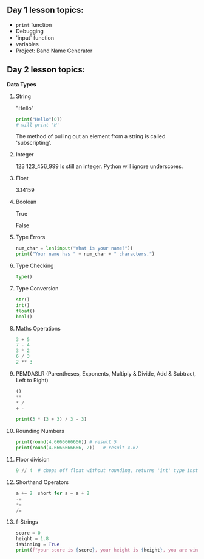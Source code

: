 ## Day 1 lesson topics:
- `print` function
- Debugging
- 'input` function
- variables
- Project: Band Name Generator

## Day 2 lesson topics:

**Data Types**

1. String

   "Hello"
    ```Python
   print("Hello"[0])   
   # will print 'H'  
   ```
   The method of pulling out an element from a string is called 'subscripting'.


2. Integer
    
    123
    123_456_999 Is still an integer. Python will ignore underscores.


3. Float

    3.14159


4. Boolean

    True

    False


5. Type Errors

    ```Python
    num_char = len(input("What is your name?"))
    print("Your name has " + num_char + " characters.")
   ```

6. Type Checking

    ```Python
   type()
    ```
   
7. Type Conversion

    ```Python
   str()
    int()
    float()
    bool()
    ```
   
8. Maths Operations

    ```Python
    3 + 5
    7 - 4
    3 * 2
    6 / 3
    2 ** 3
    ```
   
9. PEMDASLR (Parentheses, Exponents, Multiply & Divide, Add & Subtract, Left to Right)

    ```Python
   ()
    **
   * /
    + -

    print(3 * (3 + 3) / 3 - 3)
    ```
   
10. Rounding Numbers

    ```Python
    print(round(4.6666666666)) # result 5
    print(round(4.6666666666, 2))   # result 4.67
    ```

11. Floor division

    ```Python
    9 // 4  # chops off float without rounding, returns 'int' type instead of 'float'. Result is 2.
    ```

12. Shorthand Operators

    ```Python
    a += 2  short for a = a + 2
    -=
    *=
    /=

13. f-Strings

    ```Python
    score = 0
    height = 1.8
    isWinning = True
    print(f"your score is {score}, your height is {height}, you are winning is {isWinning}")
